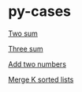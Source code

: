 # py-cases

[Two sum](./two_sum/solution.py)

[Three sum](./three_sum/solution.py)

[Add two numbers](./add_two_numbers/solution.py)

[Merge K sorted lists](./merge_k_sorted_lists/solution.py)